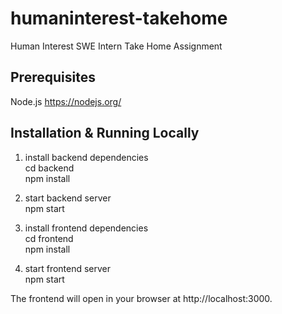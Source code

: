 # humaninterest-takehome
Human Interest SWE Intern Take Home Assignment

## Prerequisites
Node.js https://nodejs.org/

## Installation & Running Locally
1. install backend dependencies  
    cd backend  
    npm install

2. start backend server  
    npm start

3. install frontend dependencies  
    cd frontend  
    npm install

4. start frontend server  
    npm start

The frontend will open in your browser at http://localhost:3000.
